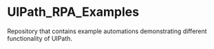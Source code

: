 # UIPath_RPA_Examples
Repository that contains example automations demonstrating different functionality of UIPath.
